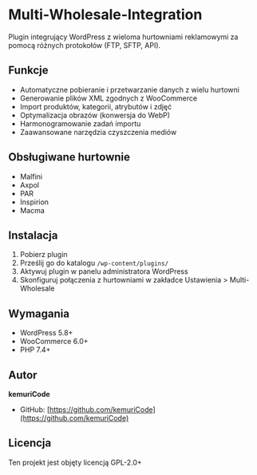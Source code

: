 # Multi-Wholesale-Integration

Plugin integrujący WordPress z wieloma hurtowniami reklamowymi za pomocą różnych protokołów (FTP, SFTP, API).

## Funkcje

- Automatyczne pobieranie i przetwarzanie danych z wielu hurtowni
- Generowanie plików XML zgodnych z WooCommerce
- Import produktów, kategorii, atrybutów i zdjęć
- Optymalizacja obrazów (konwersja do WebP)
- Harmonogramowanie zadań importu
- Zaawansowane narzędzia czyszczenia mediów

## Obsługiwane hurtownie

- Malfini
- Axpol
- PAR
- Inspirion
- Macma

## Instalacja

1. Pobierz plugin
2. Prześlij go do katalogu `/wp-content/plugins/`
3. Aktywuj plugin w panelu administratora WordPress
4. Skonfiguruj połączenia z hurtowniami w zakładce Ustawienia > Multi-Wholesale

## Wymagania

- WordPress 5.8+
- WooCommerce 6.0+
- PHP 7.4+

## Autor

**kemuriCode**

- GitHub: [https://github.com/kemuriCode](https://github.com/kemuriCode)

## Licencja

Ten projekt jest objęty licencją GPL-2.0+
